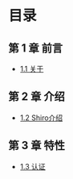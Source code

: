 # 目录

## 第 1 章 前言

* [1.1 关于](README.md)

## 第 2 章 介绍

* [1.2 Shiro介绍](shirojie-shao.md)

## 第 3 章 特性

  * [1.3 认证](te-xing/ren-zheng.md)
